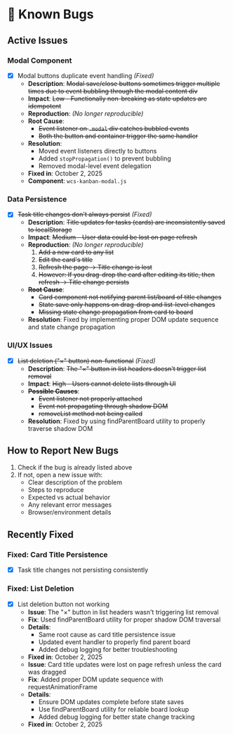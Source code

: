 # 🐛 Known Bugs

## Active Issues

### Modal Component

- [x] Modal buttons duplicate event handling *(Fixed)*
  - **Description**: ~~Modal save/close buttons sometimes trigger multiple times due to event bubbling through the modal content div~~
  - **Impact**: ~~Low - Functionally non-breaking as state updates are idempotent~~
  - **Reproduction**: *(No longer reproducible)*
  - **Root Cause**:
    - ~~Event listener on `.modal` div catches bubbled events~~
    - ~~Both the button and container trigger the same handler~~
  - **Resolution**:
    - Moved event listeners directly to buttons
    - Added `stopPropagation()` to prevent bubbling
    - Removed modal-level event delegation
  - **Fixed in**: October 2, 2025
  - **Component**: `wcs-kanban-modal.js`

### Data Persistence

- [x] ~~Task title changes don't always persist~~ *(Fixed)*
  - **Description**: ~~Title updates for tasks (cards) are inconsistently saved to localStorage~~
  - **Impact**: ~~Medium - User data could be lost on page refresh~~
  - **Reproduction**: *(No longer reproducible)*
    1. ~~Add a new card to any list~~
    2. ~~Edit the card's title~~
    3. ~~Refresh the page -> Title change is lost~~
    4. ~~However: If you drag-drop the card after editing its title, then refresh -> Title change persists~~
  - ~~**Root Cause**~~:
    - ~~Card component not notifying parent list/board of title changes~~
    - ~~State save only happens on drag-drop and list-level changes~~
    - ~~Missing state change propagation from card to board~~
  - **Resolution**: Fixed by implementing proper DOM update sequence and state change propagation

### UI/UX Issues

- [x] ~~List deletion ("×" button) non-functional~~ *(Fixed)*
  - **Description**: ~~The "×" button in list headers doesn't trigger list removal~~
  - **Impact**: ~~High - Users cannot delete lists through UI~~
  - ~~**Possible Causes**~~:
    - ~~Event listener not properly attached~~
    - ~~Event not propagating through shadow DOM~~
    - ~~removeList method not being called~~
  - **Resolution**: Fixed by using findParentBoard utility to properly traverse shadow DOM

## How to Report New Bugs

1. Check if the bug is already listed above
2. If not, open a new issue with:
   - Clear description of the problem
   - Steps to reproduce
   - Expected vs actual behavior
   - Any relevant error messages
   - Browser/environment details

## Recently Fixed

### Fixed: Card Title Persistence

- [x] Task title changes not persisting consistently

### Fixed: List Deletion

- [x] List deletion button not working
  - **Issue**: The "×" button in list headers wasn't triggering list removal
  - **Fix**: Used findParentBoard utility for proper shadow DOM traversal
  - **Details**: 
    - Same root cause as card title persistence issue
    - Updated event handler to properly find parent board
    - Added debug logging for better troubleshooting
  - **Fixed in**: October 2, 2025
  - **Issue**: Card title updates were lost on page refresh unless the card was dragged
  - **Fix**: Added proper DOM update sequence with requestAnimationFrame
  - **Details**: 
    - Ensure DOM updates complete before state saves
    - Use findParentBoard utility for reliable board lookup
    - Added debug logging for better state change tracking
  - **Fixed in**: October 2, 2025
